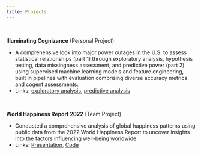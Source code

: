 ```yaml
---
title: Projects
---
```


<br>

**Illuminating Cognizance**&nbsp;(Personal Project)

- A comprehensive look into major power outages in the U.S. to assess statistical relationships (part 1) through exploratory analysis, hypothesis testing, data missingness assessment, and predictive power (part 2) using supervised machine learning models and feature engineering, built in pipelines with evaluation comprising diverse accuracy metrics and cogent assessments.
- Links: [exploratory analysis](https://pndang.com/illuminating-cognizance/), [predictive analysis](https://pndang.com/illuminating-intelligence/)

<br>

**World Happiness Report 2022**&nbsp;(Team Project)

- Conducted a comprehensive analysis of global happiness patterns using public data from the 2022 World Happiness Report to uncover insights into the factors influencing well-being worldwide.
- Links: [Presentation](https://docs.google.com/presentation/d/10NZDBVmwESOwts3ln3XGCizsUH5aOeNyV00O6cAe2jQ/edit?usp=sharing), [Code](https://github.com/pndang/World_Happiness_Report_2022.git)